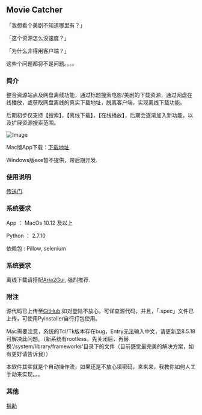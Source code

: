 ## Movie Catcher

「我想看个美剧不知道哪里有？」

「这个资源怎么没速度？」

「为什么非得用客户端？」

这些个问题都将不是问题。。。。

### 简介

整合资源站点及网盘离线功能，通过标题搜索电影/美剧的下载资源，通过网盘在线播放，或获取网盘离线的真实下载地址，脱离客户端，实现离线下载功能。

后期初步仅支持【搜索】，【离线下载】，【在线播放】，后期会逐渐加入新功能，以及扩展资源搜索范围。

![Image](https://evilcult.github.io/moviecatcher/img/preview.jpg)

Mac版App下载：[下载地址](https://github.com/EvilCult/moviecatcher/releases/tag/Beta0.9.5(29BA0)).

Windows版exe暂不提供，带后期开发.

### 使用说明

[传送门](https://github.com/EvilCult/moviecatcher/wiki/Application-Guide).

### 系统要求

App ： MacOs 10.12 及以上

Python ： 2.7.10

依赖包 : Pillow, selenium


### 系统要求

离线下载请搭配[Aria2Gui](https://github.com/yangshun1029/aria2gui/releases), 强烈推荐.

### 附注

源代码已上传至[GitHub](https://github.com/EvilCult/moviecatcher).如对登陆不放心，可详查源代码，并且，「.spec」文件已上传，可使用Pyinstaller自行打包使用。

Mac需要注意，系统的Tcl/Tk版本存在bug，Entry无法输入中文，请更新至8.5.18可解决此问题。（新系统有rootless，先关闭后，再替换'/system/library/frameworks'目录下的文件（目前感觉最完美的解决方案，如有更好请告诉我））

本软件其实就是个自动操作流，如果还是不放心填密码，来来来，我教你如何人工手动来实现。。。

### 其他

[捐助](https://evilcult.github.io/moviecatcher/donate.html)


